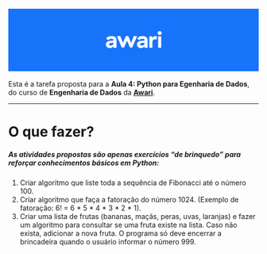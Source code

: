 ![header-awari.png](https://github.com/BinariesGoalls/Awari-Engenharia-de-Dados/blob/master/awari-header.png)

Esta é a tarefa proposta para a **Aula 4: Python para Egenharia de Dados**, do curso de **Engenharia de Dados** da **[Awari](https://awari.com.br/)**.

---

# O que fazer?
##### As atividades propostas são apenas exercícios “de brinquedo” para reforçar conhecimentos básicos em Python:

1. Criar algoritmo que liste toda a sequência de Fibonacci até o número 100.
2. Criar algoritmo que faça a fatoração do número 1024. (Exemplo de fatoração: 6! = 6 * 5 * 4 * 3 * 2 * 1).
3. Criar uma lista de frutas (bananas, maçãs, peras, uvas, laranjas) e fazer um algoritmo para consultar se uma fruta existe na lista. Caso não exista, adicionar a nova fruta. O programa só deve encerrar a brincadeira quando o usuário informar o número 999.
